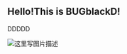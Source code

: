## Hello!This is BUGblackD!
DDDDD<br/>

![这里写图片描述](https://www.nginx.cn/wp-content/uploads/2020/03/qrcode_for_gh_82cf87d482f0_258.jpg)
